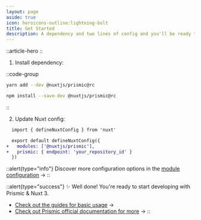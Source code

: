 ```yaml
---
layout: page
aside: true
icon: heroicons-outline:lightning-bolt
title: Get Started
description: A dependency and two lines of config and you'll be ready to go.
---
```


::article-hero
::

1. Install dependency:

::code-group
  ```bash [Yarn]
  yarn add --dev @nuxtjs/prismic@rc
  ```
  ```bash [NPM]
  npm install --save-dev @nuxtjs/prismic@rc
  ```
::

2. Update Nuxt config:

```diff [nuxt.config.ts]
  import { defineNuxtConfig } from 'nuxt'

  export default defineNuxtConfig({
+ 	modules: ['@nuxtjs/prismic'],
+ 	prismic: { endpoint: 'your_repository_id' }
  })
```

::alert{type="info"}
Discover more configuration options in the [module configuration](./configuration) ->
::

::alert{type="success"}
✨ Well done! You're ready to start developing with Prismic & Nuxt 3.

- [Check out the guides for basic usage](./guides/basics/fetching-content) ->
- [Check out Prismic official documentation for more](https://prismic.io/docs/technologies/nuxt) ->
::
